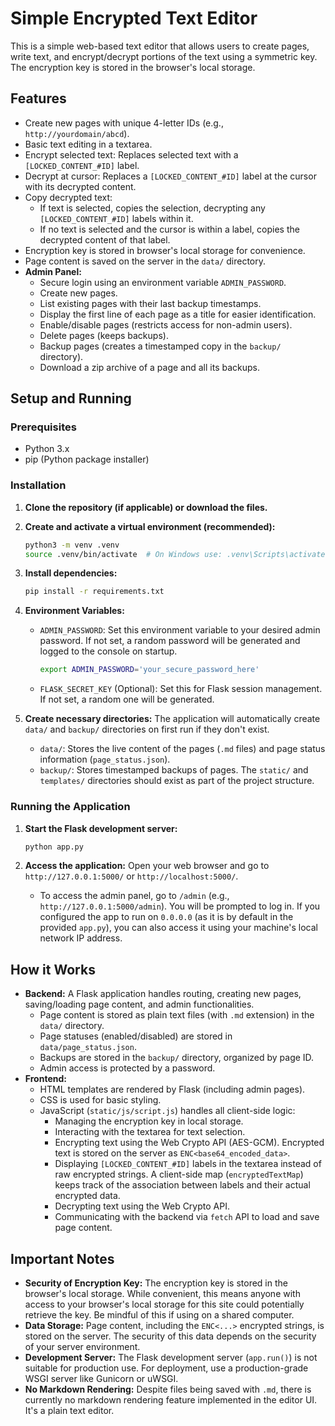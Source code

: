 # Simple Encrypted Text Editor

This is a simple web-based text editor that allows users to create pages, write text, and encrypt/decrypt portions of the text using a symmetric key. The encryption key is stored in the browser's local storage.

## Features

- Create new pages with unique 4-letter IDs (e.g., `http://yourdomain/abcd`).
- Basic text editing in a textarea.
- Encrypt selected text: Replaces selected text with a `[LOCKED_CONTENT_#ID]` label.
- Decrypt at cursor: Replaces a `[LOCKED_CONTENT_#ID]` label at the cursor with its decrypted content.
- Copy decrypted text:
    - If text is selected, copies the selection, decrypting any `[LOCKED_CONTENT_#ID]` labels within it.
    - If no text is selected and the cursor is within a label, copies the decrypted content of that label.
- Encryption key is stored in browser's local storage for convenience.
- Page content is saved on the server in the `data/` directory.
- **Admin Panel:**
    - Secure login using an environment variable `ADMIN_PASSWORD`.
    - Create new pages.
    - List existing pages with their last backup timestamps.
    - Display the first line of each page as a title for easier identification.
    - Enable/disable pages (restricts access for non-admin users).
    - Delete pages (keeps backups).
    - Backup pages (creates a timestamped copy in the `backup/` directory).
    - Download a zip archive of a page and all its backups.

## Setup and Running

### Prerequisites

- Python 3.x
- pip (Python package installer)

### Installation

1.  **Clone the repository (if applicable) or download the files.**

2.  **Create and activate a virtual environment (recommended):**
    ```bash
    python3 -m venv .venv
    source .venv/bin/activate  # On Windows use: .venv\Scripts\activate
    ```

3.  **Install dependencies:**
    ```bash
    pip install -r requirements.txt
    ```

4.  **Environment Variables:**
    -   `ADMIN_PASSWORD`: Set this environment variable to your desired admin password. If not set, a random password will be generated and logged to the console on startup.
        ```bash
        export ADMIN_PASSWORD='your_secure_password_here' 
        ```
    -   `FLASK_SECRET_KEY` (Optional): Set this for Flask session management. If not set, a random one will be generated.

5.  **Create necessary directories:**
    The application will automatically create `data/` and `backup/` directories on first run if they don't exist.
    - `data/`: Stores the live content of the pages (`.md` files) and page status information (`page_status.json`).
    - `backup/`: Stores timestamped backups of pages.
    The `static/` and `templates/` directories should exist as part of the project structure.

### Running the Application

1.  **Start the Flask development server:**
    ```bash
    python app.py
    ```

2.  **Access the application:**
    Open your web browser and go to `http://127.0.0.1:5000/` or `http://localhost:5000/`.
    - To access the admin panel, go to `/admin` (e.g., `http://127.0.0.1:5000/admin`). You will be prompted to log in.
    If you configured the app to run on `0.0.0.0` (as it is by default in the provided `app.py`), you can also access it using your machine's local network IP address.

## How it Works

-   **Backend:** A Flask application handles routing, creating new pages, saving/loading page content, and admin functionalities.
    - Page content is stored as plain text files (with `.md` extension) in the `data/` directory.
    - Page statuses (enabled/disabled) are stored in `data/page_status.json`.
    - Backups are stored in the `backup/` directory, organized by page ID.
    - Admin access is protected by a password.
-   **Frontend:**
    -   HTML templates are rendered by Flask (including admin pages).
    -   CSS is used for basic styling.
    -   JavaScript (`static/js/script.js`) handles all client-side logic:
        -   Managing the encryption key in local storage.
        -   Interacting with the textarea for text selection.
        -   Encrypting text using the Web Crypto API (AES-GCM). Encrypted text is stored on the server as `ENC<base64_encoded_data>`.
        -   Displaying `[LOCKED_CONTENT_#ID]` labels in the textarea instead of raw encrypted strings. A client-side map (`encryptedTextMap`) keeps track of the association between labels and their actual encrypted data.
        -   Decrypting text using the Web Crypto API.
        -   Communicating with the backend via `fetch` API to load and save page content.

## Important Notes

-   **Security of Encryption Key:** The encryption key is stored in the browser's local storage. While convenient, this means anyone with access to your browser's local storage for this site could potentially retrieve the key. Be mindful of this if using on a shared computer.
-   **Data Storage:** Page content, including the `ENC<...>` encrypted strings, is stored on the server. The security of this data depends on the security of your server environment.
-   **Development Server:** The Flask development server (`app.run()`) is not suitable for production use. For deployment, use a production-grade WSGI server like Gunicorn or uWSGI.
-   **No Markdown Rendering:** Despite files being saved with `.md`, there is currently no markdown rendering feature implemented in the editor UI. It's a plain text editor.
